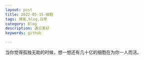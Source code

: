 ```yaml
---
layout: post
title: 2022-05-15-细胞
tags: 博客,blog,日常
category: Blog
description: 遇见美好
keywords: github

---
```



当你觉得孤独无助的时候，想一想还有几十亿的细胞在为你一人而活。